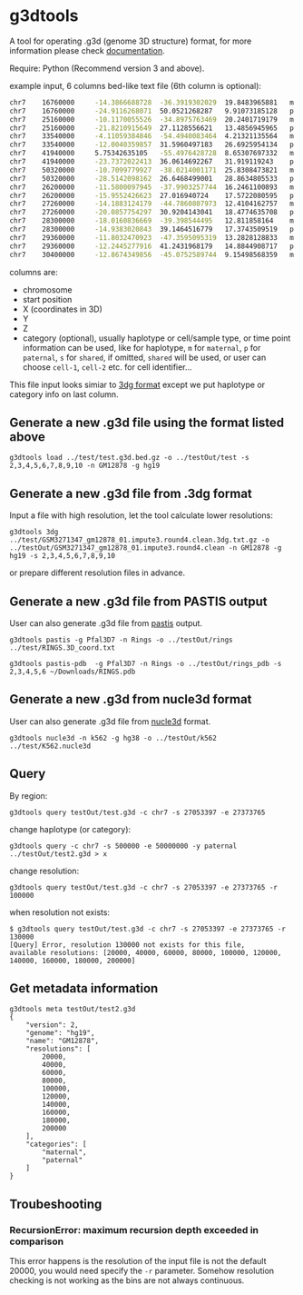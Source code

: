 # g3dtools

A tool for operating .g3d (genome 3D structure) format, for more information please check [documentation](https://g3d.readthedocs.io/en/latest/g3dtools.html).

Require: Python (Recommend version 3 and above).

example input, 6 columns bed-like text file (6th column is optional):

```bash
chr7    16760000     -14.3866688728  -36.3919302029  19.8483965881   m
chr7    16760000     -24.9116268071  50.0521268287   9.91073185128   p
chr7    25160000     -10.1170055526  -34.8975763469  20.2401719179   m
chr7    25160000     -21.8210915649  27.1128556621   13.4856945965   p
chr7    33540000     -4.11059384846  -54.4940083464  4.21321135564   m
chr7    33540000     -12.0040359857  31.5960497183   26.6925954134   p
chr7    41940000     5.75342635105   -55.4976428728  8.65307697332   m
chr7    41940000     -23.7372022413  36.0614692267   31.919119243    p
chr7    50320000     -10.7099779927  -38.0214001171  25.8308473821   m
chr7    50320000     -28.5142098162  26.6468499001   28.8634805533   p
chr7    26200000     -11.5800097945  -37.9903257744  16.2461100893   m
chr7    26200000     -15.9552426623  27.016940724    17.5722080595   p
chr7    27260000     -14.1883124179  -44.7860807973  12.4104162757   m
chr7    27260000     -20.0857754297  30.9204143041   18.4774635708   p
chr7    28300000     -18.0160836669  -39.398544495   12.811858164    m
chr7    28300000     -14.9383020843  39.1464516779   17.3743509519   p
chr7    29360000     -11.8032470923  -47.3595095319  13.2828128833   m
chr7    29360000     -12.2445277916  41.2431968179   14.8844908717   p
chr7    30400000     -12.8674349856  -45.0752589744  9.15498568359   m
```

columns are:

-   chromosome
-   start position
-   X (coordinates in 3D)
-   Y
-   Z
-   category (optional), usually haplotype or cell/sample type, or time point information can be used, like for haplotype, `m` for `maternal`, `p` for `paternal`, `s` for `shared`, if omitted, `shared` will be used, or user can choose `cell-1`, `cell-2` etc. for cell identifier...

This file input looks simiar to [3dg format](https://github.com/tanlongzhi/dip-c#3dg) except we put haplotype or category info on last column.

## Generate a new .g3d file using the format listed above

```console
g3dtools load ../test/test.g3d.bed.gz -o ../testOut/test -s 2,3,4,5,6,7,8,9,10 -n GM12878 -g hg19
```

## Generate a new .g3d file from .3dg format

Input a file with high resolution, let the tool calculate lower resolutions:

```console
g3dtools 3dg ../test/GSM3271347_gm12878_01.impute3.round4.clean.3dg.txt.gz -o ../testOut/GSM3271347_gm12878_01.impute3.round4.clean -n GM12878 -g hg19 -s 2,3,4,5,6,7,8,9,10
```

or prepare different resolution files in advance.

## Generate a new .g3d file from PASTIS output

User can also generate .g3d file from [pastis](http://projets.cbio.mines-paristech.fr/~nvaroquaux/pastis/) output.

```console
g3dtools pastis -g Pfal3D7 -n Rings -o ../testOut/rings ../test/RINGS.3D_coord.txt
```

```console
g3dtools pastis-pdb  -g Pfal3D7 -n Rings -o ../testOut/rings_pdb -s 2,3,4,5,6 ~/Downloads/RINGS.pdb
```

## Generate a new .g3d from nucle3d format

User can also generate .g3d file from [nucle3d](https://github.com/nucleome/nucle3d) format.

```console
g3dtools nucle3d -n k562 -g hg38 -o ../testOut/k562 ../test/K562.nucle3d
```

## Query

By region:

```console
g3dtools query testOut/test.g3d -c chr7 -s 27053397 -e 27373765
```

change haplotype (or category):

```console
g3dtools query -c chr7 -s 500000 -e 50000000 -y paternal ../testOut/test2.g3d > x
```

change resolution:

```console
g3dtools query testOut/test.g3d -c chr7 -s 27053397 -e 27373765 -r 100000
```

when resolution not exists:

```console
$ g3dtools query testOut/test.g3d -c chr7 -s 27053397 -e 27373765 -r 130000
[Query] Error, resolution 130000 not exists for this file,
available resolutions: [20000, 40000, 60000, 80000, 100000, 120000, 140000, 160000, 180000, 200000]
```

## Get metadata information

```console
g3dtools meta testOut/test2.g3d
{
    "version": 2,
    "genome": "hg19",
    "name": "GM12878",
    "resolutions": [
        20000,
        40000,
        60000,
        80000,
        100000,
        120000,
        140000,
        160000,
        180000,
        200000
    ],
    "categories": [
        "maternal",
        "paternal"
    ]
}
```

## Troubeshooting

### RecursionError: maximum recursion depth exceeded in comparison

This error happens is the resolution of the input file is not the default 20000, you would need specify the `-r` parameter. Somehow resolution checking is not working as the bins are not always continuous.
